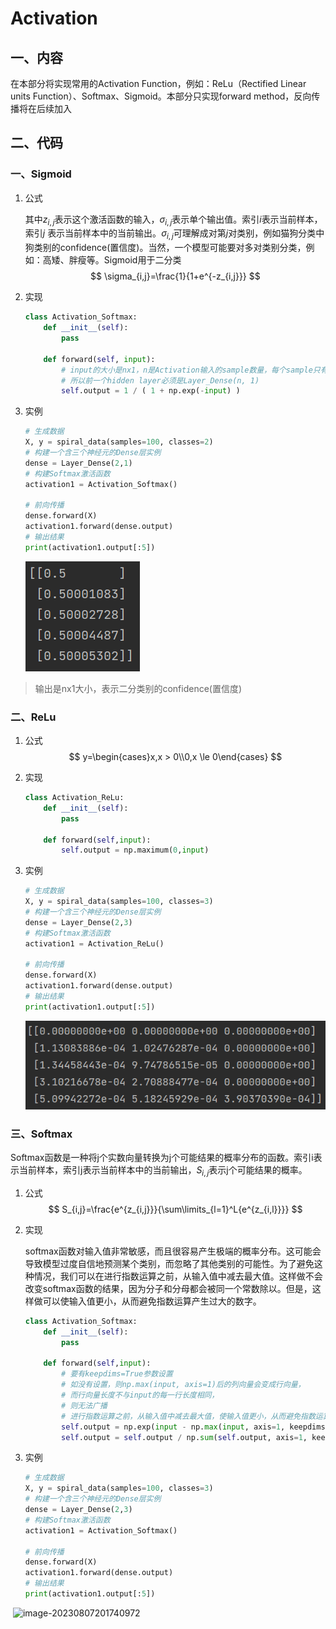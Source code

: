 # Activation

## 一、内容

在本部分将实现常用的Activation Function，例如：ReLu（Rectified Linear units Function）、Softmax、Sigmoid。本部分只实现forward method，反向传播将在后续加入

## 二、代码

### 一、Sigmoid

1. 公式

   其中$z_{i,j}$表示这个激活函数的输入，$\sigma_{i,j}$表示单个输出值。索引$i$表示当前样本，索引$j$ 表示当前样本中的当前输出。$\sigma_{i,j}$可理解成对第$j$对类别，例如猫狗分类中狗类别的confidence(置信度)。当然，一个模型可能要对多对类别分类，例如：高矮、胖瘦等。Sigmoid用于二分类
   $$
   \sigma_{i,j}=\frac{1}{1+e^{-z_{i,j}}}
   $$

2. 实现

   ~~~py
   class Activation_Softmax:
       def __init__(self):
           pass
   
       def forward(self, input):
           # input的大小是nx1，n是Activation输入的sample数量，每个sample只有一个维度。
           # 所以前一个hidden layer必须是Layer_Dense(n, 1)
           self.output = 1 / ( 1 + np.exp(-input) )
   ~~~

   

3. 实例

   ~~~py
   # 生成数据
   X, y = spiral_data(samples=100, classes=2)
   # 构建一个含三个神经元的Dense层实例
   dense = Layer_Dense(2,1)
   # 构建Softmax激活函数
   activation1 = Activation_Softmax()
   
   # 前向传播
   dense.forward(X)
   activation1.forward(dense.output)
   # 输出结果
   print(activation1.output[:5])
   ~~~

   ![image-20230807190723399](https://raw.githubusercontent.com/HX-1234/NoteImage/main/202308071907435.png)

> 输出是nx1大小，表示二分类别的confidence(置信度)

### 二、ReLu

1. 公式
   $$
   y=\begin{cases}x,x > 0\\0,x \le 0\end{cases}
   $$
   

2. 实现

   ~~~python
   class Activation_ReLu:
       def __init__(self):
           pass
   
       def forward(self,input):
           self.output = np.maximum(0,input)
   ~~~

   

3. 实例

   ~~~python
   # 生成数据
   X, y = spiral_data(samples=100, classes=3)
   # 构建一个含三个神经元的Dense层实例
   dense = Layer_Dense(2,3)
   # 构建Softmax激活函数
   activation1 = Activation_ReLu()
   
   # 前向传播
   dense.forward(X)
   activation1.forward(dense.output)
   # 输出结果
   print(activation1.output[:5])
   ~~~

   ![image-20230807193322759](https://raw.githubusercontent.com/HX-1234/NoteImage/main/202308071933795.png)

### 三、Softmax

​		Softmax函数是一种将j个实数向量转换为j个可能结果的概率分布的函数。索引i表示当前样本，索引j表示当前样本中的当前输出，$S_{i,j}$表示j个可能结果的概率。

  1. 公式
     $$
     S_{i,j}=\frac{e^{z_{i,j}}}{\sum\limits_{l=1}^L{e^{z_{i,l}}}}
     $$
     

  2. 实现

     softmax函数对输入值非常敏感，而且很容易产生极端的概率分布。这可能会导致模型过度自信地预测某个类别，而忽略了其他类别的可能性。为了避免这种情况，我们可以在进行指数运算之前，从输入值中减去最大值。这样做不会改变softmax函数的结果，因为分子和分母都会被同一个常数除以。但是，这样做可以使输入值更小，从而避免指数运算产生过大的数字。

     ~~~python
     class Activation_Softmax:
         def __init__(self):
             pass
     
         def forward(self,input):
             # 要有keepdims=True参数设置
             # 如没有设置，则np.max(input, axis=1)后的列向量会变成行向量，
             # 而行向量长度不与input的每一行长度相同，
             # 则无法广播
             # 进行指数运算之前，从输入值中减去最大值，使输入值更小，从而避免指数运算产生过大的数字
             self.output = np.exp(input - np.max(input, axis=1, keepdims=True))
             self.output = self.output / np.sum(self.output, axis=1, keepdims=True)
     ~~~

     

  3. 实例

     ```python
     # 生成数据
     X, y = spiral_data(samples=100, classes=3)
     # 构建一个含三个神经元的Dense层实例
     dense = Layer_Dense(2,3)
     # 构建Softmax激活函数
     activation1 = Activation_Softmax()
     
     # 前向传播
     dense.forward(X)
     activation1.forward(dense.output)
     # 输出结果
     print(activation1.output[:5])
     ```

​		![image-20230807201740972](C:\Users\dtpw\AppData\Roaming\Typora\typora-user-images\image-20230807201740972.png)




